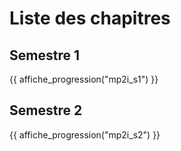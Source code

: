 
# Liste des chapitres


## Semestre 1
{{ affiche_progression("mp2i_s1") }} 

## Semestre 2
{{ affiche_progression("mp2i_s2") }}
